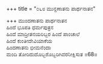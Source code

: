 +++
title = "೦೬೮ ಮುನ್ದಣಾತನು ಪಾರ್ಥನಾತನ"

+++
ಮುಂದಣಾತನು ಪಾರ್ಥನಾತನ  
ಹಿಂದೆ ಭೂಪತಿ ಧರ್ಮಪುತ್ರನ  
ಹಿಂದೆ ಮಾದ್ರೀತನಯರಿಬ್ಬರ ಹಿಂದೆ ಪಾಂಚಾಲೆ  
ಹಿಂದೆ ಕುಂತೀದೇವಿಯಾಕೆಯ  
ಹಿಂದಣಾತನು ಭೀಮನೆಂದಾ  
ಮಂದಿ ತೋರಿದುದೊಬ್ಬರೊಬ್ಬರಿಗಿವರನೀಕ್ಷಿಸುತ    ॥68॥